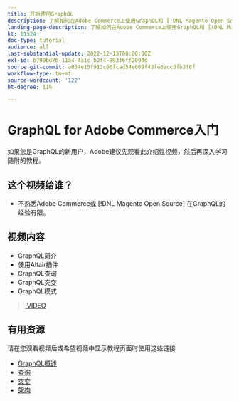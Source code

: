 ```yaml
---
title: 开始使用GraphQL
description: 了解如何在Adobe Commerce上使用GraphQL和 [!DNL Magento Open Source]. 了解使用查询、变化和架构。
landing-page-description: 了解如何在Adobe Commerce上使用GraphQL和 [!DNL Magento Open Source]. 了解使用查询、变化和架构。
kt: 11524
doc-type: tutorial
audience: all
last-substantial-update: 2022-12-13T00:00:00Z
exl-id: b799bd7b-11a4-4a1c-b2f4-893f6ff2994d
source-git-commit: a034e15f913c06fcad54e669f43fe6acc8fb3f8f
workflow-type: tm+mt
source-wordcount: '122'
ht-degree: 11%

---
```


# GraphQL for Adobe Commerce入门

如果您是GraphQL的新用户，Adobe建议先观看此介绍性视频，然后再深入学习随附的教程。

## 这个视频给谁？

* 不熟悉Adobe Commerce或 [!DNL Magento Open Source] 在GraphQL的经验有限。

## 视频内容

* GraphQL简介
* 使用Altair插件
* GraphQL查询
* GraphQL突变
* GraphQL模式

>[!VIDEO](https://video.tv.adobe.com/v/3412302/graphql)

## 有用资源

请在您观看视频后或希望视频中显示教程页面时使用这些链接

* [GraphQL概述](./intro-graphql.md)
* [查询](./graphql-queries.md)
* [突变](./graphql-mutations.md)
* [架构](./graphql-schema.md)
